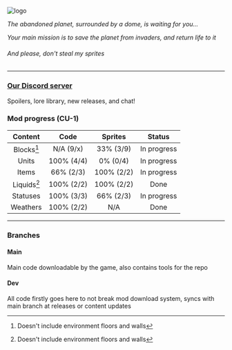 ![logo](https://github.com/SunkyMP3G/Netronium-TFS/assets/125795960/ced234df-ce58-4878-b920-a0e654338c24)

*The abandoned planet, surrounded by a dome, is waiting for you...*

*Your main mission is to save the planet from invaders, and return life to it*

###### And please, don't steal my sprites

---

### [Our Discord server](https://discord.com/invite/nbK62FGEMu)
Spoilers, lore library, new releases, and chat! 

### Mod progress (CU-1)
|    Content   |    Code    |    Sprites   |    Status    |
|    :-----:   |    :--:    |    :-----:   | :----------: |
| Blocks[^1]   | N/A (9/x)  | 33% (3/9)    | In progress  |
| Units        | 100% (4/4) | 0%  (0/4)    | In progress  |
| Items        | 66% (2/3)  | 100% (2/2)   | In progress  |
| Liquids[^1]  | 100% (2/2) | 100% (2/2)   | Done         |
| Statuses     | 100% (3/3) | 66% (2/3)    | In progress  |
| Weathers     | 100% (2/2) | N/A          | Done         |

[^1]: Doesn't include environment floors and walls

---

### Branches
#### Main
Main code downloadable by the game, also contains tools for the repo

#### Dev
All code firstly goes here to not break mod download system, syncs with main branch at releases or content updates
